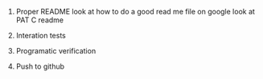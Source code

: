 1. Proper README
   look at how to do a good read me file on google look at PAT C readme
2. Interation tests

3. Programatic verification 


4. Push to github
